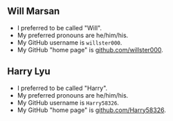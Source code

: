 ## Will Marsan

* I preferred to be called "Will".
* My preferred pronouns are he/him/his.
* My GitHub username is `willster000`.
* My GitHub "home page" is [github.com/willster000](https://github.com/willster000/).

## Harry Lyu

* I preferred to be called "Harry".
* My preferred pronouns are he/him/his.
* My GitHub username is `Harry58326`.
* My GitHub "home page" is [github.com/Harry58326](https://github.com/Harry58326/).